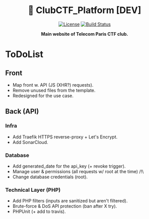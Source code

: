 <div align="center">

# :construction: ClubCTF_Platform [DEV]

[![License](https://img.shields.io/badge/license-AGPLv3-blue.svg?style=flat)](https://github.com/T2L4b/TelecomParis_CTF_Club_Platform/blob/master/LICENSE)
[![Build Status](https://travis-ci.org/T2L4b/TelecomParis_CTF_Club_Platform.svg?branch=master)](https://travis-ci.org/T2L4b/TelecomParis_CTF_Club_Platform)

**Main website of Telecom Paris CTF club.**

</div>

# ToDoList

## Front

* Map front w. API (JS (XHR?) requests).
* Remove unused files from the template.
* Redesigned for the use case.


## Back (API)

### Infra

* Add Traefik HTTPS reverse-proxy + Let's Encrypt.
* Add SonarCloud.

### Database

* Add generated_date for the api_key (+ revoke trigger).
* Manage user & permissions (all requests w/ root at the time) /!\
* Change database credentials (root).

### Technical Layer (PHP)

* Add PHP filters (inputs are sanitized but aren't filtered).
* Brute-force & DoS API protection (ban after X try).
* PHPUnit (+ add to travis).
